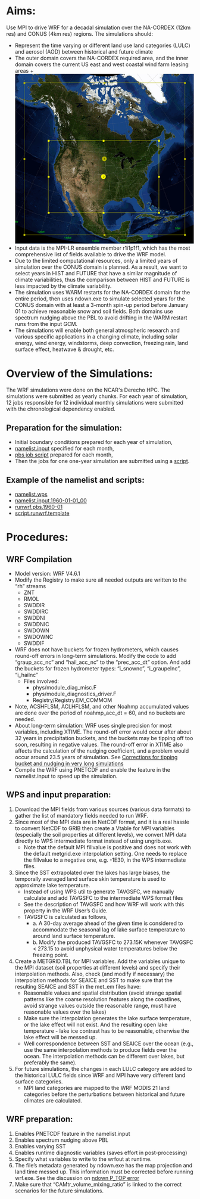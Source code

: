 # **Aims:**
Use MPI to drive WRF for a decadal simulation over the NA-CORDEX (12km res) and CONUS (4km res) regions. The simulations should:
- Represent the time varying or different land use land categories (LULC) and aerosol (AOD) between historical and future climate
- The outer domain covers the NA-CORDEX required area, and the inner domain covers the current US east and west coastal wind farm leasing areas
        + ![model_domains](https://github.com/levinzx/NA-CORDEX-CMIP6-CORNELL/blob/main/model_domain.png)
- Input data is the MPI-LR ensemble member r1i1p1f1, which has the most comprehensive list of fields available to drive the WRF model.
- Due to the limited computational resources, only a limited years of simulation over the CONUS domain is planned. As a result, we want to select years in HIST and FUTURE that have a similar magnitude of climate variabilities, thus the comparison between HIST and FUTURE is less impacted by the climate variability.
- The simulation uses WARM restarts for the NA-CORDEX domain for the entire period, then uses ndown.exe to simulate selected years for the CONUS domain with at least a 3-month spin-up period before January 01 to achieve reasonable snow and soil fields. Both domains use spectrum nudging above the PBL to avoid drifting in the WARM restart runs from the input GCM.
- The simulations will enable both general atmospheric research and various specific applications in a changing climate, including solar energy, wind energy, windstorms, deep convection, freezing rain, land surface effect, heatwave & drought, etc.

# **Overview of the Simulations:**
The WRF simulations were done on the NCAR's Derecho HPC. The simulations were submitted as yearly chunks. For each year of simulation, 12 jobs responsible for 12 individual monthly simulations were submitted with the chronological dependency enabled.

## **Preparation for the simulation:**
- Initial boundary conditions prepared for each year of simulation,
- [namelist.input](https://github.com/levinzx/NA-CORDEX-CMIP6-CORNELL/blob/main/namelist.input.1960-01-01_00) specified for each month,
- [pbs job script](https://github.com/levinzx/NA-CORDEX-CMIP6-CORNELL/blob/main/runwrf.pbs.1960-01) prepared for each month,
- Then the jobs for one one-year simulation are submitted using a [script](https://github.com/levinzx/NA-CORDEX-CMIP6-CORNELL/blob/main/script.runwrf.template).

## **Example of the namelist and scripts:**
- [namelist.wps](https://github.com/levinzx/NA-CORDEX-CMIP6-CORNELL/blob/main/namelist.wps)
- [namelist.input.1960-01-01_00](https://github.com/levinzx/NA-CORDEX-CMIP6-CORNELL/blob/main/namelist.input.1960-01-01_00)
- [runwrf.pbs.1960-01](https://github.com/levinzx/NA-CORDEX-CMIP6-CORNELL/blob/main/runwrf.pbs.1960-01)
- [script.runwrf.template](https://github.com/levinzx/NA-CORDEX-CMIP6-CORNELL/blob/main/script.runwrf.template)

# **Procedures:**
## **WRF Compilation**
- Model version: WRF V4.6.1
- Modify the Registry to make sure all needed outputs are written to the “rh” streams
    + ZNT
    + RMOL
    + SWDDIR
    + SWDDIRC
    + SWDDNI
    + SWDDNIC
    + SWDOWN
    + SWDOWNC
    + SWDDIF
- WRF does not have buckets for frozen hydrometers, which causes round-off errors in long-term simulations. Modify the code to add “graup_acc_nc” and “hail_acc_nc” to the “prec_acc_dt” option. And add the buckets for frozen hydrometer types: “i_snownc”, “i_graupelnc”, “i_hailnc”
    + Files involved:
        * phys/module_diag_misc.F
        * phys/module_diagnostics_driver.F
        * Registry/Registry.EM_COMMOM
- Note, ACSHFLSM, ACLHFLSM, and other Noahmp accumulated values are done over the period of noahmp_acc_dt = 60, and no buckets are needed.
- About long-term simulation: WRF uses single precision for most variables, including XTIME. The round-off error would occur after about 32 years in precipitation buckets, and the buckets may be tipping off too soon, resulting in negative values. The round-off error in XTIME also affects the calculation of the nudging coefficient, and a problem would occur around 23.5 years of simulation. See [Corrections for tipping bucket and nudging in very long simulations](https://github.com/wrf-model/WRF/pull/2063)
- Compile the WRF using PNETCDF and enable the feature in the namelist.input to speed up the simulation.

## **WPS and input preparation:**
1)	Download the MPI fields from various sources (various data formats) to gather the list of mandatory fields needed to run WRF.
2)	Since most of the MPI data are in NetCDF format, and it is a real hassle to convert NetCDF to GRIB then create a Vtable for MPI variables (especially the soil properties at different levels), we convert MPI data directly to WPS intermediate format instead of using ungrib.exe.
    - Note that the default MPI fillvalue is positive and does not work with the default metgrid.exe interpolation setting. One needs to replace the fillvalue to a negative one, e.g. -1E30, in the WPS intermediate files.
3)	Since the SST extrapolated over the lakes has large biases, the temporally averaged land surface skin temperature is used to approximate lake temperature.
    - Instead of using WPS util to generate TAVGSFC, we manually calculate and add TAVGSFC to the intermediate WPS format files
    - See the description of TAVGSFC and how WRF will work with this property in the WRF User’s Guide.
    - TAVGSFC is calculated as follows,
        - a.	A 30-day average ahead of the given time is considered to accommodate the seasonal lag of lake surface temperature to around land surface temperature.
        - b.	Modify the produced TAVGSFC to 273.15K whenever TAVGSFC < 273.15 to avoid unphysical water temperatures below the freezing point.
4)	Create a METGRID.TBL for MPI variables. Add the variables unique to the MPI dataset (soil properties at different levels) and specify their interpolation methods. Also, check (and modify if necessary) the interpolation methods for SEAICE and SST to make sure that the resulting SEAICE and SST in the met_em files have:
    - Reasonable values and spatial distribution (avoid strange spatial patterns like the coarse resolution features along the coastlines, avoid strange values outside the reasonable range, must have reasonable values over the lakes)
    - Make sure the interpolation generates the lake surface temperature, or the lake effect will not exist. And the resulting open lake temperature - lake ice contrast has to be reasonable, otherwise the lake effect will be messed up.
    - Well correspondence between SST and SEAICE over the ocean (e.g., use the same interpolation methods to produce fields over the ocean. The interpolation methods can be different over lakes, but preferably the same).
5)	For future simulations, the changes in each LULC category are added to the historical LULC fields since WRF and MPI have very different land surface categories.
    - MPI land categories are mapped to the WRF MODIS 21 land categories before the perturbations between historical and future climates are calculated.

## **WRF preparation:**
1)	Enables PNETCDF feature in the namelist.input
2)	Enables spectrum nudging above PBL
3)	Enables varying SST
4)	Enables runtime diagnostic variables (saves effort in post-processing)
5)	Specify what variables to write to the wrfout at runtime.
6)	The file’s metadata generated by ndown.exe has the map projection and land time messed up. This information must be corrected before running wrf.exe. See the discussion on [ndown P_TOP error](https://forum.mmm.ucar.edu/threads/ndown-p_top-error-please-help.17476/#post-47491)
7)	Make sure that “CAMtr_volume_mixing_ratio” is linked to the correct scenarios for the future simulations.

